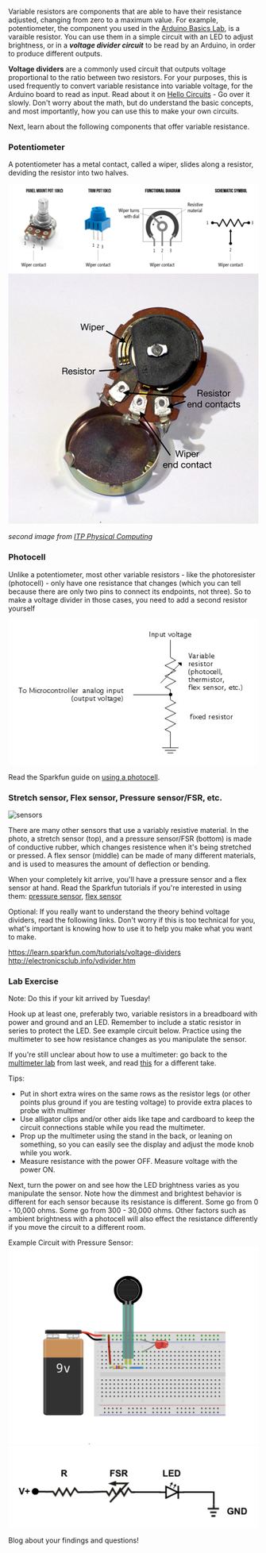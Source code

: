 Variable resistors are components that are able to have their resistance adjusted, changing from zero to a maximum value. For example, potentiometer, the component you used in the [Arduino Basics Lab](Arduino-basics.html), is a varaible resistor. You can use them in a simple circuit with an LED to adjust brightness, or in a ***voltage divider circuit*** to be read by an Arduino, in order to produce different outputs. 

**Voltage dividers** are a commonly used circuit that outputs voltage proportional to the ratio between two resistors. For your purposes, this is used frequently to convert variable resistance into variable voltage, for the Arduino board to read as input. Read about it on [Hello Circuits](https://hellocircuits.com/2013/02/04/voltage-divider-circuit/) - Go over it slowly. Don't worry about the math, but do understand the basic concepts, and most importantly, how you can use this to make your own circuits.


Next, learn about the following components that offer variable resistance.


### Potentiometer

A potentiometer has a metal contact, called a wiper, slides along a resistor, deviding the resistor into two halves.

![different potentiometers](assets/pot-diagram.png)
![potentiometer inside](assets/pot-inside.png)

*second image from [ITP Physical Computing](https://itp.nyu.edu/physcomp/lessons/sensors-the-basics/)*

### Photocell

Unlike a potentiometer, most other variable resistors - like the photoresister (photocell) - only have one resistance that changes (which you can tell because there are only two pins to connect its endpoints, not three). So to make a voltage divider in those cases, you need to add a second resistor yourself

![photocell as divider](assets/photocell-divider.png)

Read the Sparkfun guide on [using a photocell](https://learn.sparkfun.com/tutorials/photocell-hookup-guide/all).

### Stretch sensor, Flex sensor, Pressure sensor/FSR, etc.

![sensors](assets/sensors.png)

There are many other sensors that use a variably resistive material. In the photo, a stretch sensor (top), and a pressure sensor/FSR (bottom) is made of conductive rubber, which changes resistence when it's being stretched or pressed. A flex sensor (middle) can be made of many different materials, and is used to measures the amount of deflection or bending.

When your completely kit arrive, you'll have a pressure sensor and a flex sensor at hand. Read the Sparkfun tutorials if you're interested in using them: [pressure sensor](https://learn.sparkfun.com/tutorials/force-sensitive-resistor-hookup-guide), [flex sensor](https://learn.sparkfun.com/tutorials/flex-sensor-hookup-guide)

Optional: If you really want to understand the theory behind voltage dividers, read the following links. Don't worry if this is too technical for you, what's important is knowing how to use it to help you make what you want to make.

https://learn.sparkfun.com/tutorials/voltage-dividers 
http://electronicsclub.info/vdivider.htm

### Lab Exercise

Note: Do this if your kit arrived by Tuesday! 

Hook up at least one, preferably two, variable resistors in a breadboard with power and ground and an LED. Remember to include a static resistor in series to protect the LED. See example circuit below. Practice using the multimeter to see how resistance changes as you manipulate the sensor.

If you're still unclear about how to use a multimeter: go back to the [multimeter lab](https://ixd-physical-computing.github.io/IxD-PhysicalComputing-22/Week-1/Practice-with-a-multimeter.html) from last week, and read [this](http://www.sciencebuddies.org/science-fair-projects/project_ideas/Elec_primer-multimeter.shtml) for a different take.
 
Tips: 
- Put in short extra wires on the same rows as the resistor legs (or other points plus ground if you are testing voltage) to provide extra places to probe with multimer
- Use alligator clips and/or other aids like tape and cardboard to keep the circuit connections stable while you read the multimeter.
- Prop up the multimeter using the stand in the back, or leaning on something, so you can easily see the display and adjust the mode knob while you work.
- Measure resistance with the power OFF. Measure voltage with the power ON.
 
Next, turn the power on and see how the LED brightness varies as you manipulate the sensor. Note how the dimmest and brightest behavior is different for each sensor because its resistance is different. Some go from 0 - 10,000 ohms. Some go from 300 - 30,000 ohms. Other factors such as ambient brightness with a photocell will also effect the resistance differently if you move the circuit to a different room.

Example Circuit with Pressure Sensor:
![different potentiometers](assets/fsr-circuit.png)
![potentiometer inside](assets/fsr-schematic.png)

Blog about your findings and questions!


